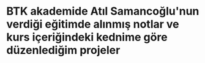 # BTK akademide Atıl Samancoğlu'nun verdiği eğitimde alınmış notlar ve kurs içeriğindeki kednime göre düzenlediğim projeler
